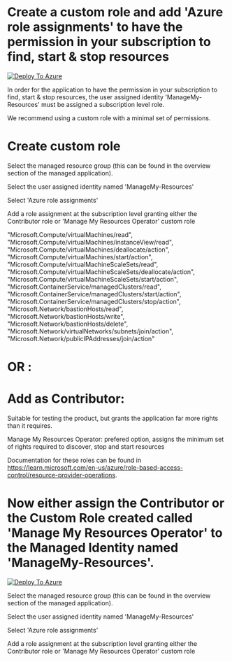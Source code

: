 # Create a custom role and add 'Azure role assignments' to have the permission in your subscription to find, start & stop resources


[![Deploy To Azure](https://raw.githubusercontent.com/MicroCloudService/microcloudservice.github.io/main/deploytoazure.svg?sanitize=true)](https://portal.azure.com/#create/Microsoft.Template/uri/https%3A%2F%2Fraw.githubusercontent.com%2FMicroCloudService%2Fmicrocloudservice.github.io%2Fmain%2FManage_My_Resources_Operator.json)

In order for the application to have the permission in your subscription to find, start & stop resources, the user assigned identity 'ManageMy-Resources' must be assigned a subscription level role. 

We recommend using a custom role with a minimal set of permissions.

# Create custom role
Select the managed resource group (this can be found in the overview section of the managed application).

Select the user assigned identity named 'ManageMy-Resources'

Select 'Azure role assignments'

Add a role assignment at the subscription level granting either the Contributor role or 'Manage My Resources Operator' custom role

"Microsoft.Compute/virtualMachines/read",
"Microsoft.Compute/virtualMachines/instanceView/read",
"Microsoft.Compute/virtualMachines/deallocate/action",
"Microsoft.Compute/virtualMachines/start/action",
"Microsoft.Compute/virtualMachineScaleSets/read",
"Microsoft.Compute/virtualMachineScaleSets/deallocate/action",
"Microsoft.Compute/virtualMachineScaleSets/start/action",
"Microsoft.ContainerService/managedClusters/read",
"Microsoft.ContainerService/managedClusters/start/action",
"Microsoft.ContainerService/managedClusters/stop/action",
"Microsoft.Network/bastionHosts/read",
"Microsoft.Network/bastionHosts/write",
"Microsoft.Network/bastionHosts/delete",
"Microsoft.Network/virtualNetworks/subnets/join/action",
"Microsoft.Network/publicIPAddresses/join/action"
# OR :

# Add as Contributor: 

Suitable for testing the product, but grants the application far more rights than it requires.

Manage My Resources Operator: prefered option, assigns the minimum set of rights required to discover, stop and start resources

Documentation for these roles can be found in https://learn.microsoft.com/en-us/azure/role-based-access-control/resource-provider-operations.

# Now either assign the Contributor or the Custom Role created called 'Manage My Resources Operator' to the Managed Identity named 'ManageMy-Resources'.

[![Deploy To Azure](https://raw.githubusercontent.com/MicroCloudService/microcloudservice.github.io/main/deploytoazure.svg?sanitize=true)](https://portal.azure.com/#create/Microsoft.Template/uri/https%3A%2F%2Fraw.githubusercontent.com%2FMicroCloudService%2Fmicrocloudservice.github.io%2Fmain%2FManage_My_Resources_Permissions.json)

Select the managed resource group (this can be found in the overview section of the managed application).

Select the user assigned identity named 'ManageMy-Resources'

Select 'Azure role assignments'

Add a role assignment at the subscription level granting either the Contributor role or 'Manage My Resources Operator' custom role


